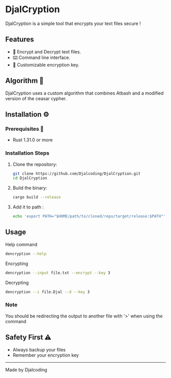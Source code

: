 # DjalCryption 

 DjalCryption is a simple tool that encrypts your text files secure !

## Features
- 🔄 Encrypt and Decrypt text files.
- ⌨️ Command line interface.
- 🔑 Customizable encryption key.

## Algorithm 🧠
DjalCryption uses a custom algorithm that combines Atbash and a modified version of the ceasar cypher.

## Installation ⚙️

### Prerequisites 🦀
- Rust 1.31.0 or more

### Installation Steps
1. Clone the repository:
   ```bash
   git clone https://github.com/Djalcoding/DjalCryption.git
   cd DjalCryption
   ```

2. Build the binary:
   ```bash
   cargo build --release
   ```
3. Add it to path :
   ```bash
   echo 'export PATH="$HOME/path/to/cloned/repo/target/release:$PATH"' >> ~/.bashrc && source ~/.bashrc
   ```
## Usage 
  Help command
  ```bash
  dencryption --help
  ```
  Encrypting
  ```bash
  dencryption --input file.txt --encrypt --key 3
  ```
  Decrypting
  ```bash
  dencryption --i file.Djal --d --key 3
  ```
  ### Note
  You should be redirecting the output to another file with '>' when using the command
## Safety First ⚠️
  - Always backup your files
  - Remember your encryption key
---
Made by Djalcoding
